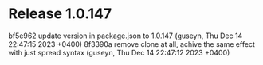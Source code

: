 # Release 1.0.147

bf5e962 update version in package.json to 1.0.147 (guseyn, Thu Dec 14 22:47:15 2023 +0400)
8f3390a remove clone at all, achive the same effect with just spread syntax (guseyn, Thu Dec 14 22:47:12 2023 +0400)
